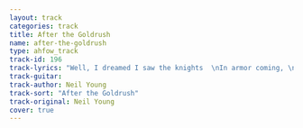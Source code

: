 ```yaml
---
layout: track
categories: track
title: After the Goldrush
name: after-the-goldrush
type: ahfow_track
track-id: 196
track-lyrics: "Well, I dreamed I saw the knights  \nIn armor coming, \nSaying something about a queen. \nThere were peasants singing and  \nDrummers drumming \nAnd the archer split the tree. \nThere was a fanfare blowing  \nTo the sun \nThat was floating on the breeze. \nLook at Mother Nature on the run  \nIn the nineteen seventies. \nLook at Mother Nature on the run  \nIn the nineteen seventies. \n\nI was lying in a burned out basement \nWith the full moon in my eyes. \nI was hoping for replacement \nWhen the sun burst thru the sky. \nThere was a band playing in my head \nAnd I felt like getting high. \nI was thinking about what a  \nFriend had said  \nI was hoping it was a lie. \nThinking about what a  \nFriend had said  \nI was hoping it was a lie. \n\nWell, I dreamed I saw the silver   \nSpace ships flying \nIn the yellow haze of the sun, \nThere were children crying  \nAnd colors flying \nAll around the chosen ones. \nAll in a dream, all in a dream  \nThe loading had begun. \nThey were flying Mother Nature's  \nSilver seed to a new home in the sun. \nFlying Mother Nature's  \nSilver seed to a new home."
track-guitar: 
track-author: Neil Young
track-sort: "After the Goldrush"
track-original: Neil Young
cover: true
---
```

